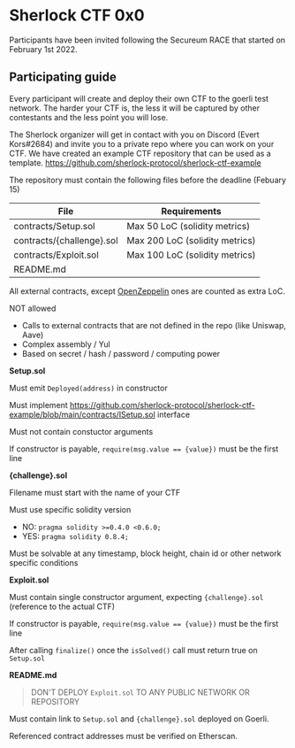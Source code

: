 # Sherlock CTF 0x0

Participants have been invited following the Secureum RACE that started on February 1st 2022.

## Participating guide

Every participant will create and deploy their own CTF to the goerli test network. The harder your CTF is, the less it will be captured by other contestants and the less point you will lose.

The Sherlock organizer will get in contact with you on Discord (Evert Kors#2684) and invite you to a private repo where you can work on your CTF. We have created an example CTF repository that can be used as a template. https://github.com/sherlock-protocol/sherlock-ctf-example

The repository must contain the following files before the deadline (Febuary 15)

| File                      | Requirements                   |
| ------------------------- | ------------------------------ |
| contracts/Setup.sol       | Max 50 LoC (solidity metrics)  |
| contracts/{challenge}.sol | Max 200 LoC (solidity metrics) |
| contracts/Exploit.sol     | Max 100 LoC (solidity metrics) |
| README.md                 |                                |

All external contracts, except [OpenZeppelin](https://github.com/OpenZeppelin/openzeppelin-contracts) ones are counted as extra LoC.

NOT allowed

- Calls to external contracts that are not defined in the repo (like Uniswap, Aave)
- Complex assembly / Yul
- Based on secret / hash / password / computing power

**Setup.sol**

Must emit `Deployed(address)` in constructor

Must implement https://github.com/sherlock-protocol/sherlock-ctf-example/blob/main/contracts/ISetup.sol interface

Must not contain constuctor arguments

If constructor is payable, `require(msg.value == {value})` must be the first line

**{challenge}.sol**

Filename must start with the name of your CTF

Must use specific solidity version

- NO: `pragma solidity >=0.4.0 <0.6.0;`
- YES: `pragma solidity 0.8.4;`

Must be solvable at any timestamp, block height, chain id or other network specific conditions

**Exploit.sol**

Must contain single constructor argument, expecting `{challenge}.sol` (reference to the actual CTF)

If constructor is payable, `require(msg.value == {value})` must be the first line

After calling `finalize()` once the `isSolved()` call must return true on `Setup.sol`

**README.md**

> DON'T DEPLOY `Exploit.sol` TO ANY PUBLIC NETWORK OR REPOSITORY

Must contain link to `Setup.sol` and `{challenge}.sol` deployed on Goerli.

Referenced contract addresses must be verified on Etherscan.
